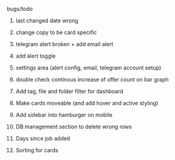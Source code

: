 bugs/todo

1. last changed date wrong 

2. change copy to be card specific

3. telegram alert broken + add email alert

4. add alert toggle

5. settings area (alert config, email, telegram account setup)

6. double check continous increase of offer count on bar graph

7. Add tag, file and folder filter for dashboard

8. Make cards moveable (and add hover and active styling)

9. Add sidebar into hamburger on mobile

10. DB management section to delete wrong rows 

11. Days since job added

12. Sorting for cards
